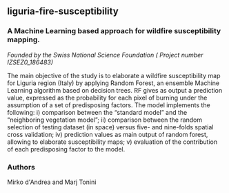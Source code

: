 
## liguria-fire-susceptibility
### A Machine Learning based approach for wildfire susceptibility mapping.

*Founded by the Swiss National Science Foundation (	Project number IZSEZ0_186483)*

The main objective of the study is to elaborate a wildfire susceptibility map for Liguria region (Italy) by applying Random Forest, an ensemble Machine Learning algorithm based on decision trees. RF gives as output a prediction value, expressed as the probability for each pixel of burning under the assumption of a set of predisposing factors.
The model implements the following: i) comparison between the “standard model” and the “neighboring vegetation model”; ii) comparison between the random selection of testing dataset (in space) versus five- and nine-folds spatial cross validation; iv)  prediction values as main output of random forest, allowing to elaborate susceptibility maps; v) evaluation of the contribution of each predisposing factor to the model. 

### Authors
Mirko d'Andrea and Marj Tonini
